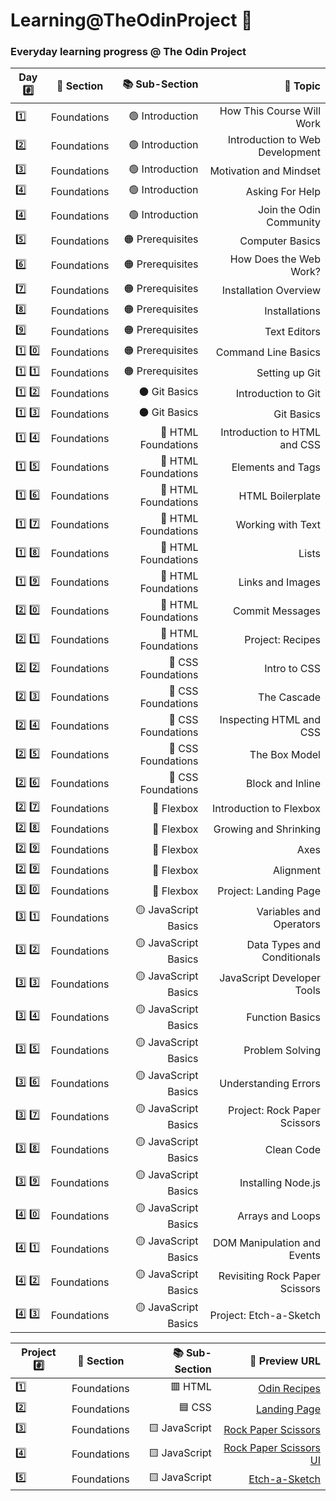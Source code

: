 # Learning@TheOdinProject  :triangular_flag_on_post:

### Everyday learning progress @ The Odin Project

| Day #️⃣ | 📂 Section | 📚 Sub-Section | 📖 Topic |
|-------|:-------:|------------:|------:|
| 1️⃣ | Foundations | 🟢 Introduction | How This Course Will Work  |
| 2️⃣ | Foundations | 🟢 Introduction | Introduction to Web Development |
| 3️⃣ | Foundations | 🟢 Introduction | Motivation and Mindset |
| 4️⃣ | Foundations | 🟢 Introduction | Asking For Help |
| 4️⃣ | Foundations | 🟢 Introduction | Join the Odin Community |
| 5️⃣ | Foundations | 🟠 Prerequisites | Computer Basics |
| 6️⃣ | Foundations | 🟠 Prerequisites | How Does the Web Work? |
| 7️⃣ | Foundations | 🟠 Prerequisites | Installation Overview |
| 8️⃣ | Foundations | 🟠 Prerequisites | Installations |
| 9️⃣ | Foundations | 🟠 Prerequisites | Text Editors |
| 1️⃣ 0️⃣ | Foundations | 🟠 Prerequisites | Command Line Basics |
| 1️⃣ 1️⃣ | Foundations | 🟠 Prerequisites | Setting up Git |
| 1️⃣ 2️⃣ | Foundations | ⚫ Git Basics | Introduction to Git |
| 1️⃣ 3️⃣ | Foundations | ⚫ Git Basics | Git Basics |
| 1️⃣ 4️⃣ | Foundations | 🔴 HTML Foundations | Introduction to HTML and CSS |
| 1️⃣ 5️⃣ | Foundations | 🔴 HTML Foundations | Elements and Tags |
| 1️⃣ 6️⃣ | Foundations | 🔴 HTML Foundations | HTML Boilerplate |
| 1️⃣ 7️⃣ | Foundations | 🔴 HTML Foundations | Working with Text |
| 1️⃣ 8️⃣ | Foundations | 🔴 HTML Foundations | Lists |
| 1️⃣ 9️⃣ | Foundations | 🔴 HTML Foundations | Links and Images |
| 2️⃣ 0️⃣ | Foundations | 🔴 HTML Foundations | Commit Messages |
| 2️⃣ 1️⃣ | Foundations | 🔴 HTML Foundations | Project: Recipes |
| 2️⃣ 2️⃣ | Foundations | 🔵 CSS Foundations | Intro to CSS |
| 2️⃣ 3️⃣ | Foundations | 🔵 CSS Foundations | The Cascade |
| 2️⃣ 4️⃣ | Foundations | 🔵 CSS Foundations | Inspecting HTML and CSS |
| 2️⃣ 5️⃣ | Foundations | 🔵 CSS Foundations | The Box Model |
| 2️⃣ 6️⃣ | Foundations | 🔵 CSS Foundations | Block and Inline |
| 2️⃣ 7️⃣ | Foundations | 🔵 Flexbox | Introduction to Flexbox |
| 2️⃣ 8️⃣ | Foundations | 🔵 Flexbox | Growing and Shrinking |
| 2️⃣ 9️⃣ | Foundations | 🔵 Flexbox | Axes |
| 2️⃣ 9️⃣ | Foundations | 🔵 Flexbox | Alignment |
| 3️⃣ 0️⃣ | Foundations | 🔵 Flexbox | Project: Landing Page |
| 3️⃣ 1️⃣ | Foundations | 🟡 JavaScript Basics | Variables and Operators |
| 3️⃣ 2️⃣ | Foundations | 🟡 JavaScript Basics | Data Types and Conditionals | 
| 3️⃣ 3️⃣ | Foundations | 🟡 JavaScript Basics | JavaScript Developer Tools |
| 3️⃣ 4️⃣ | Foundations | 🟡 JavaScript Basics | Function Basics |
| 3️⃣ 5️⃣ | Foundations | 🟡 JavaScript Basics | Problem Solving |
| 3️⃣ 6️⃣ | Foundations | 🟡 JavaScript Basics | Understanding Errors |
| 3️⃣ 7️⃣ | Foundations | 🟡 JavaScript Basics | Project: Rock Paper Scissors |
| 3️⃣ 8️⃣ | Foundations | 🟡 JavaScript Basics | Clean Code |
| 3️⃣ 9️⃣ | Foundations | 🟡 JavaScript Basics | Installing Node.js |
| 4️⃣ 0️⃣ | Foundations | 🟡 JavaScript Basics | Arrays and Loops |
| 4️⃣ 1️⃣ | Foundations | 🟡 JavaScript Basics | DOM Manipulation and Events |
| 4️⃣ 2️⃣ | Foundations | 🟡 JavaScript Basics | Revisiting Rock Paper Scissors |
| 4️⃣ 3️⃣ | Foundations | 🟡 JavaScript Basics | Project: Etch-a-Sketch |

| Project #️⃣ | 📂 Section | 📚 Sub-Section | 📖 Preview URL |
|-------|:-------:|------------:|------:|
| 1️⃣ | Foundations | 🟥 HTML | [Odin Recipes](https://sameem420.github.io/Learning-TheOdinProject/HTML/odin-recipes/) |
| 2️⃣ | Foundations | 🟦 CSS | [Landing Page](https://sameem420.github.io/Learning-TheOdinProject/CSS/landing-page/) |
| 3️⃣ | Foundations | 🟨 JavaScript | [Rock Paper Scissors](https://sameem420.github.io/Learning-TheOdinProject/JavaScript/rock-paper-scissors/) |
| 4️⃣ | Foundations | 🟨 JavaScript | [Rock Paper Scissors UI](https://sameem420.github.io/Learning-TheOdinProject/JavaScript/rock-paper-scissors-ui/) |
| 5️⃣ | Foundations | 🟨 JavaScript | [Etch-a-Sketch](https://sameem420.github.io/Learning-TheOdinProject/JavaScript/project-Etch-a-Sketch/) |


